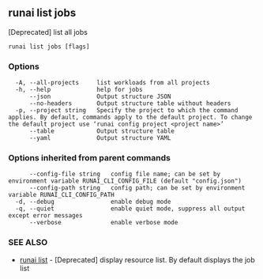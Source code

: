## runai list jobs

[Deprecated] list all jobs

```
runai list jobs [flags]
```

### Options

```
  -A, --all-projects     list workloads from all projects
  -h, --help             help for jobs
      --json             Output structure JSON
      --no-headers       Output structure table without headers
  -p, --project string   Specify the project to which the command applies. By default, commands apply to the default project. To change the default project use ‘runai config project <project name>’
      --table            Output structure table
      --yaml             Output structure YAML
```

### Options inherited from parent commands

```
      --config-file string   config file name; can be set by environment variable RUNAI_CLI_CONFIG_FILE (default "config.json")
      --config-path string   config path; can be set by environment variable RUNAI_CLI_CONFIG_PATH
  -d, --debug                enable debug mode
  -q, --quiet                enable quiet mode, suppress all output except error messages
      --verbose              enable verbose mode
```

### SEE ALSO

* [runai list](runai_list.md)	 - [Deprecated] display resource list. By default displays the job list

